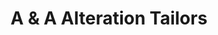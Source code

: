 ---
title: "A & A Alteration Tailors"
url: /croydon/a-und-a-alteration-tailors/
shop: Schneiderei
---